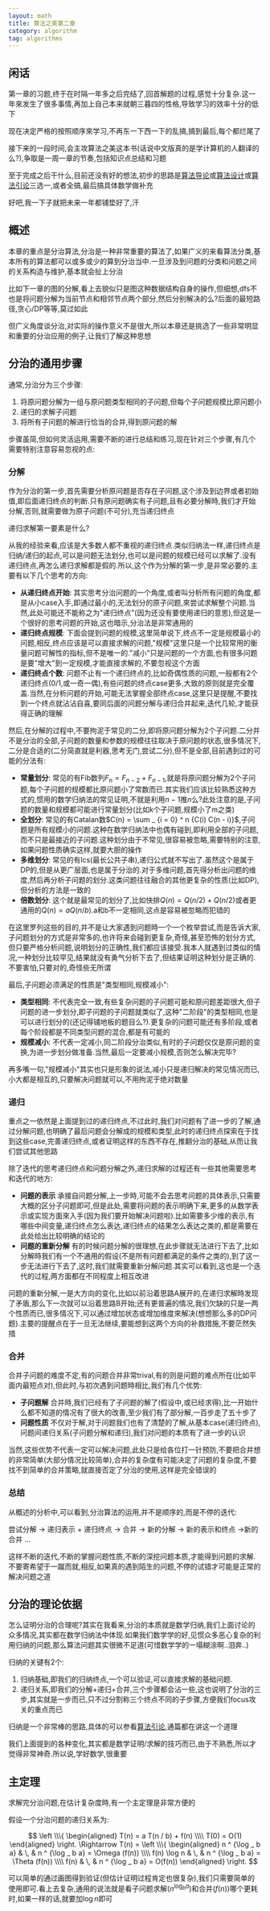 ```yaml
---
layout: math
title: 算法之美第二章
category: algorithm
tag: algorithms
---
```


## 闲话

第一章的习题,终于在时隔一年多之后完结了,回首解题的过程,感觉十分复杂.这一年來发生了很多事情,再加上自己本来就朝三暮四的性格,导致学习的效率十分的低下

现在决定严格的按照顺序來学习,不再东一下西一下的乱搞,搞到最后,每个都烂尾了

接下来的一段时间,会主攻算法之美这本书(话说中文版真的是学计算机的人翻译的么?),争取是一周一章的节奏,包括知识点总结和习题

至于完成之后干什么,目前还没有好的想法,初步的思路是[算法导论][clrs]或[算法设计][algorithm design]或[算法引论][induction]三选一,或者全搞,最后搞具体数学做补充

好吧,我一下子就把未来一年都铺垫好了,汗

## 概述

本章的重点是分治算法,分治是一种非常重要的算法了,如果广义的来看算法分类,基本所有的算法都可以或多或少的算到分治当中.一旦涉及到问题的分类和问题之间的关系构造与维护,基本就会扯上分治

比如下一章的图的分解,看上去貌似只是图这种数据结构自身的操作,但细想,dfs不也是将问题分解为当前节点和相邻节点两个部分,然后分别解决的么?后面的最短路径,贪心/DP等等,莫过如此

但广义角度谈分治,对实际的操作意义不是很大,所以本章还是挑选了一些非常明显和重要的分治应用的例子,让我们了解这种思想

## 分治的通用步骤

通常,分治分为三个步骤:

1. 将原问题分解为一组与原问题类型相同的子问题,但每个子问题规模比原问题小
2. 递归的求解子问题
3. 将所有子问题的解进行恰当的合并,得到原问题的解

步骤虽简,但如何灵活运用,需要不断的进行总结和练习,现在针对三个步骤,有几个需要特别注意容易忽视的点:

###  分解

作为分治的第一步,首先需要分析原问题是否存在子问题,这个涉及到边界或者初始值,即后面递归终点的判断.只有原问题确实有子问题,且有必要分解時,我们才开始分解,否则,就需要做为原子问题(不可分),充当递归终点

递归求解第一要素是什么?

从我的经验来看,应该是大多数人都不重视的递归终点.类似归纳法一样,递归终点是归纳/递归的起点,可以是问题无法划分,也可以是问题的规模已经可以求解了.没有递归终点,再怎么递归求解都是假的.所以,这个作为分解的第一步,是非常必要的.主要有以下几个思考的方向:

* **从递归终点开始**: 其实思考分治问题的一个角度,或者叫分析所有问题的角度,都是从小case入手,即通过最小的,无法划分的原子问题,來尝试求解整个问题.当然,此处可能还不能称之为"递归终点"(因为还没有要使用递归的意思),但这是一个很好的思考问题的开始,这也暗示,分治法是非常通用的
* **递归终点规模**: 下面会提到问题的规模,这里简单说下,终点不一定是规模最小的问题,相反,终点应该是可以直接求解的问题,"规模"这里只是一个比较常用的衡量问题可解性的指标,但不是唯一的."减小"只是问题的一个方面,也有很多问题是要"增大"到一定规模,才能直接求解的,不要忽视这个方面
* **递归终点个数**: 问题不止有一个递归终点的,比如奇偶性质的问题,一般都有2个递归终点(0/1,或一奇一偶),有些问题的终点case更多,大致的原则就是完全覆盖.当然,在分析问题的开始,可能无法掌握全部终点case,这里只是提醒,不要找到一个终点就沾沾自喜,要同后面的问题分解与递归合并起来,迭代几轮,才能获得正确的理解

然后,在分解的过程中,不要拘泥于常见的二分,即将原问题分解为2个子问题.二分并不是分治的全部,子问题的数量和参数的规模往往取决于原问题的状态,很多情况下,二分是合适的(二分简直就是利器,思考无门,尝试二分),但不是全部,目前遇到过的可能的分法有:

* **常量划分**: 常见的有Fib数列$F _ n = F _ {n - 2} + F _ {n - 1}$,就是将原问题分解为2个子问题,每个子问题的规模都比原问题小了常数而已.其实我们应该比较熟悉这种方式的,惯用的数学归纳法的常见证明,不就是利用$n - 1$推$n$么?此处注意的是,子问题的数量和规模都可能进行常量划分(比如k个子问题,规模小了m之类)
* **全划分**: 常见的有Catalan数$C(n) = \sum _ {i = 0} ^ n {C(i) C(n - i)}$,子问题是所有规模小的问题.这种在数学归纳法中也偶有碰到,即利用全部的子问题,而不只是最接近的子问题.这种划分由于不常见,很容易被忽略,需要特别的注意,如果问题性质确实这样,就要大胆的操作
* **多维划分**: 常见的有lcs(最长公共子串),递归公式就不写出了.虽然这个是属于DP的,但是从更广层面,也是属于分治的.对于多维问题,首先得分析出问题的维度,然后再分析子问题的划分.这类问题往往融合的其他更复杂的性质(比如DP),但分析的方法是一致的
* **倍数划分**: 这个就是最常见的划分了,比如快排$Q(n) = Q(n / 2) + Q(n / 2)$或者更通用的$Q(n) = a Q(n / b)$.a和b不一定相同,这点是容易被忽略而犯错的

在这里罗列这些的目的,并不是让大家遇到问题時一个一个枚举尝试,而是告诉大家,子问题划分的方式是非常多的,也许将来会碰到更复杂,奇怪,甚至恐怖的划分方式,但只要严格分析问题,说明划分的正确性,我们都应该接受.我本人就遇到过类似的情况,一种划分比较罕见,结果就没有勇气分析下去了,但结果证明这种划分是正确的.不要害怕,只要对的,奇怪些无所谓

最后,子问题必须满足的性质是"类型相同,规模减小":

* **类型相同**: 不代表完全一致,有些复杂问题的子问题可能和原问题差距很大,但子问题的进一步划分,即子问题的子问题就类似了,这种"二阶段"的类型相同,也是可以进行划分的(还记得铺地板的题目么?).更复杂的问题可能还有多阶段,或者每个阶段都是不同类型问题的混合,都是有可能的
* **规模减小**: 不代表一定减小,同二阶段分治类似,有时的子问题仅仅是原问题的变换,为进一步划分做准备.当然,最后一定要减小规模,否则怎么解决完毕?

再多嘴一句,"规模减小"其实也只是形象的说法,减小只是递归解决的常见情况而已,小大都是相互的,只要解决问题就可以,不用拘泥于绝对数量

### 递归

重点之一依然是上面提到过的递归终点,不过此时,我们对问题有了进一步的了解,通过分解问题,也明确了最后问题会分解成的规模和类型,此时的递归终点探索在于找到这些case,完善递归终点,或者证明这样的东西不存在,推翻分治的基础,从而让我们尝试其他思路

除了迭代的思考递归终点和问题分解之外,递归求解的过程还有一些其他需要思考和迭代的地方:

* **问题的表示** 承接自问题分解,上一步時,可能不会去思考问题的具体表示,只需要大概的区分子问题即可,但是此处,需要将问题的表示明确下来,更多的从数学表示或实现方面來入手(因为我们要开始解决问题啦).比如需要多少维的表示,有哪些中间变量,递归终点怎么表达,递归终点的结果怎么表达之类的,都是需要在此处给出比较明确的结论的
* **问题的重新分解** 有的时候问题分解的很理想,在此步骤就无法进行下去了,比如分解時我们有一个不通用的假设(不是所有问题都满足的条件之类的),到了这一步无法进行下去了,这时,我们就需要重新分解问题.其实可以看到,这也是一个迭代的过程,两方面都在不同程度上相互改进

问题的重新分解,一是大方向的变化,比如以前沿着思路A展开的,在递归求解時发现了矛盾,那么下一次就可以沿着思路B开始;还有更普遍的情况,我们欠缺的只是一两个性质而已,很多情况下,可以通过增加状态或增加维度來解决(想想那么多的DP问题).主要的提醒点在于一旦无法继续,要能想到这两个方向的补救措施,不要茫然失措

### 合并

合并子问题的难度不定,有的问题合并非常trival,有的则是问题的难点所在(比如平面内最短点对),但此时,与初次遇到问题時相比,我们有几个优势:

* **子问题解** 合并時,我们已经有了子问题的解了(假设中,或已经求得),比一开始什么都不知道的情况有了很大的改善,至少我们有了部分解,一百步走了五十步了
* **问题性质** 不仅对于解,对于问题我们也有了清楚的了解,从基本case(递归终点),问题间递归关系(子问题分解和递归),我们对问题的本质有了进一步的认识

当然,这些优势不代表一定可以解决问题,此处只是给各位打一针预防,不要把合并想的非常简单(大部分情况比较简单),合并的复杂度有可能决定了问题的复杂度,不要找不到简单的合并策略,就直接否定了分治的使用,这样是完全错误的

### 总结

从概述的分析中,可以看到,分治算法的运用,并不是顺序的,而是不停的迭代:

尝试分解 -> 递归表示 + 递归终点 -> 合并 -> 新的分解 -> 新的表示和终点 ->新的合并 ...

这样不断的迭代,不断的掌握问题性质,不断的深挖问题本质,才能得到问题的求解.不要寄希望于一蹴而就,相反,如果真的遇到陌生的问题,不停的试错才可能是正常的解决问题之道

## 分治的理论依据

怎么证明分治的合理呢?其实在我看来,分治的本质就是数学归纳,我们上面讨论的众多情况,其实都在数学归纳法中体现.如果我们数学学的好,见惯众多恶心复杂的利用归纳的问题,那么算法问题其实很微不足道(可惜数学学的一塌糊涂啊..泪奔..)

归纳的关键有2个:

1. 归纳基础,即我们的归纳终点,一个可以验证,可以直接求解的基础问题.
2. 递归关系,即我们的分解+递归+合并,三个步骤都会沾一些,这也说明了分治的三步,其实就是一步而已,只不过分割称三个终点不同的子步骤,方便我们focus攻关的重点而已

归纳是一个非常棒的思路,具体的可以参看[算法引论][induction],通篇都在讲这一个道理

我们上面提到的各种变化,其实都是数学证明/求解的技巧而已,由于不熟悉,所以才觉得非常神奇.所以说,学好数学,很重要

## 主定理

求解完分治问题,在估计复杂度時,有一个主定理是非常方便的

假设一个分治问题的递归关系为:

$$
\left
\\\{
\begin{aligned}
T(n) = a T(n / b) + f(n) \\\\
T(0) = O(1)
\end{aligned}
\right.
\Rightarrow
T(n) = 
\left
\\\{
\begin{aligned}
n ^ {\log _ b a} & \, & n ^ {\log _ b a} = \Omega (f(n)) \\\\
f(n) \log n & \, & n ^ {\log _ b a} = \Theta (f(n)) \\\\
f(n) & \, & n ^ {\log _ b a} = O(f(n))
\end{aligned}
\right.
$$

可以简单的通过画图得到验证(但估计证明过程肯定也很复杂),我们只需要简单的使用即可.看上去复杂,通用的说法就是看子问题求解($n ^ {\log _ b a}$)和合并($f(n)$)哪个更耗时,如果一样的话,就要加$\log n$即可

[clrs]: http://book.douban.com/subject/3904676/ "算法导论"
[algorithm design]: http://book.douban.com/subject/1475870/ "算法设计"
[induction]: http://book.douban.com/subject/1475815/ "算法引论"
